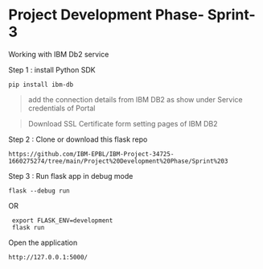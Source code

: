 # Project Development Phase- Sprint-3

Working with IBM Db2 service 

Step 1 : install Python SDK 

```
pip install ibm-db
```

> add the connection details from IBM DB2 as show under Service credentials of Portal

> Download SSL Certificate form setting pages of IBM DB2


Step 2 : Clone or download this flask repo

```
https://github.com/IBM-EPBL/IBM-Project-34725-1660275274/tree/main/Project%20Development%20Phase/Sprint%203
```

Step 3 : Run flask app in debug mode 

```
flask --debug run
```

OR 

```
 export FLASK_ENV=development
 flask run

```

Open the application

```
http://127.0.0.1:5000/



